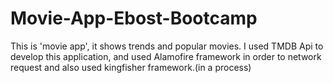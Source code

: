 # Movie-App-Ebost-Bootcamp
This is 'movie app', it shows trends and popular movies. I used TMDB Api to develop this application, and used Alamofire framework in order to network request and also used kingfisher framework.(in a process)
